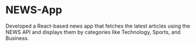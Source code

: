 # NEWS-App
Developed a React-based news app that fetches the latest articles using the NEWS API and displays them by categories like Technology, Sports, and Business.
